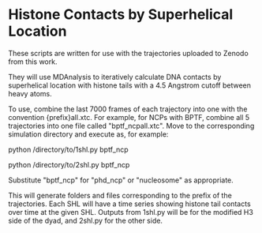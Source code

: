 # Histone Contacts by Superhelical Location

These scripts are written for use with the trajectories uploaded to Zenodo from this work.

They will use MDAnalysis to iteratively calculate DNA contacts by superhelical location with histone tails with a 4.5 Angstrom cutoff between heavy atoms.

To use, combine the last 7000 frames of each trajectory into one with the convention {prefix}all.xtc. For example, for NCPs with BPTF, combine all 5 trajectories into one file called "bptf_ncpall.xtc". Move to the corresponding simulation directory and execute as, for example:

python /directory/to/1shl.py bptf_ncp

python /directory/to/2shl.py bptf_ncp

Substitute "bptf_ncp" for "phd_ncp" or "nucleosome" as appropriate.

This will generate folders and files corresponding to the prefix of the trajectories. Each SHL will have a time series showing histone tail contacts over time at the given SHL. Outputs from 1shl.py will be for the modified H3 side of the dyad, and 2shl.py for the other side.
